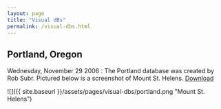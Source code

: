 ```yaml
---
layout: page
title: "Visual dBs"
permalink: /visual-dbs.html
---
```

## Portland, Oregon

Wednesday, November 29 2006 : The Portland database was created by Rob Subr. Pictured below is a screenshot of Mount St. Helens. [Download](https://s3.amazonaws.com/openeaagles/visualdb/portland.zip)

![]({{ site.baseurl }}/assets/pages/visual-dbs/portland.png "Mount St. Helens")
